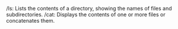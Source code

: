 /ls: Lists the contents of a directory, showing the names of files and subdirectories.
/cat:  Displays the contents of one or more files or concatenates them.
